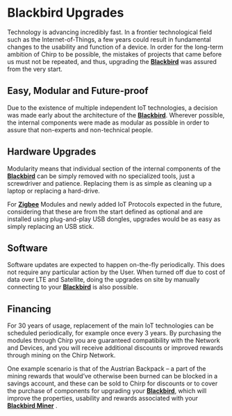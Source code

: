 
# Blackbird Upgrades

Technology is advancing incredibly fast. In a frontier technological field such as the Internet-of-Things, a few years could result in fundamental changes to the usability and function of a device. In order for the long-term ambition of Chirp to be possible, the mistakes of projects that came before us must not be repeated, and thus, upgrading the **[Blackbird](docs/Chirp-Wiki/Hardware/Blackbird.md)** was assured from the very start.

## Easy, Modular and Future-proof 

Due to the existence of multiple independent IoT technologies, a decision was made early about the architecture of the **[Blackbird](docs/Chirp-Wiki/Hardware/Blackbird.md)**. Wherever possible, the internal components were made as modular as possible in order to assure that non-experts and non-technical people. 

## Hardware Upgrades

Modularity means that individual section of the internal components of the **[Blackbird](docs/Chirp-Wiki/Hardware/Blackbird.md)** can be simply removed with no specialized tools, just a screwdriver and patience. Replacing them is as simple as cleaning up a laptop or replacing a hard-drive. 

For **[Zigbee](docs/Chirp-Wiki/IoT-Protocols/Zigbee/zigbee-intro.md)** Modules and newly added IoT Protocols expected in the future, considering that these are from the start defined as optional and are installed using plug-and-play USB dongles, upgrades would be as easy as simply replacing an USB stick. 

## Software

Software updates are expected to happen on-the-fly periodically. This does not require any particular action by the User. When turned off due to cost of data over LTE and Satellite, doing the upgrades on site by manually connecting to your **[Blackbird](docs/Chirp-Wiki/Hardware/Blackbird.md)** is also possible. 

## Financing

For 30 years of usage, replacement of the main IoT technologies can be scheduled periodically, for example once every 3 years. By purchasing the modules through Chirp you are guaranteed compatibility with the Network and Devices, and you will receive additional discounts or improved rewards through mining on the Chirp Network. 

One example scenario is that of the Austrian Backpack – a part of the mining rewards that would’ve otherwise been burned can be blocked in a savings account, and these can be sold to Chirp for discounts or to cover the purchase of components for upgrading your **[Blackbird](docs/Chirp-Wiki/Hardware/Blackbird.md)**, which will improve the properties, usability and rewards associated with your **[Blackbird Miner](docs/Chirp-Wiki/Hardware/Blackbird.md)** .

